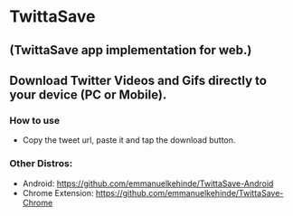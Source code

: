 # TwittaSave

## (TwittaSave app implementation for web.)

## Download Twitter Videos and Gifs directly to your device (PC or Mobile). 

### How to use
- Copy the tweet url, paste it and tap the download button.

### Other Distros:
- Android: https://github.com/emmanuelkehinde/TwittaSave-Android
- Chrome Extension: https://github.com/emmanuelkehinde/TwittaSave-Chrome
